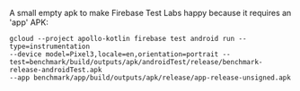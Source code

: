 A small empty apk to make Firebase Test Labs happy because it requires an 'app' APK:

```
gcloud --project apollo-kotlin firebase test android run --type=instrumentation 
--device model=Pixel3,locale=en,orientation=portrait --test=benchmark/build/outputs/apk/androidTest/release/benchmark-release-androidTest.apk 
--app benchmark/app/build/outputs/apk/release/app-release-unsigned.apk
```